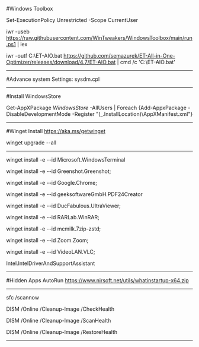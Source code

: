 #Windows Toolbox 

Set-ExecutionPolicy Unrestricted -Scope CurrentUser

iwr -useb https://raw.githubusercontent.com/WinTweakers/WindowsToolbox/main/run.ps1 | iex


iwr -outf C:\ET-AIO.bat https://github.com/semazurek/ET-All-in-One-Optimizer/releases/download/4.7/ET-AIO.bat | cmd /c 'C:\ET-AIO.bat'


-------------------
#Advance system Settings: sysdm.cpl

-------------------
#Install WindowsStore

Get-AppXPackage *WindowsStore* -AllUsers | Foreach {Add-AppxPackage -DisableDevelopmentMode -Register "$($_.InstallLocation)\AppXManifest.xml"}


-------------------
#Winget Install 
https://aka.ms/getwinget


winget upgrade --all

---------------

winget install -e --id Microsoft.WindowsTerminal

winget install -e --id Greenshot.Greenshot;

winget install -e --id Google.Chrome;

winget install -e --id geeksoftwareGmbH.PDF24Creator

winget install -e --id DucFabulous.UltraViewer;

winget install -e --id RARLab.WinRAR;

winget install -e --id mcmilk.7zip-zstd;

winget install -e --id Zoom.Zoom;

winget install -e --id VideoLAN.VLC;


Intel.IntelDriverAndSupportAssistant

---------------
#Hidden Apps AutoRun
https://www.nirsoft.net/utils/whatinstartup-x64.zip



---------------
sfc /scannow

DISM /Online /Cleanup-Image /CheckHealth

DISM /Online /Cleanup-Image /ScanHealth

DISM /Online /Cleanup-Image /RestoreHealth

---------------
